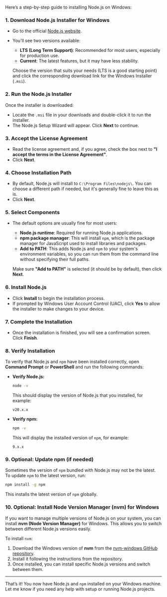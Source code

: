 Here’s a step-by-step guide to installing Node.js on Windows:

### 1. **Download Node.js Installer for Windows**

- Go to the official [Node.js website](https://nodejs.org/).
- You'll see two versions available:
    - **LTS (Long Term Support)**: Recommended for most users, especially for production use.
    - **Current**: The latest features, but it may have less stability.

  Choose the version that suits your needs (LTS is a good starting point) and click the corresponding download link for the Windows Installer (`.msi`).

### 2. **Run the Node.js Installer**

Once the installer is downloaded:

- Locate the `.msi` file in your downloads and double-click it to run the installer.
- The Node.js Setup Wizard will appear. Click **Next** to continue.

### 3. **Accept the License Agreement**

- Read the license agreement and, if you agree, check the box next to **"I accept the terms in the License Agreement"**.
- Click **Next**.

### 4. **Choose Installation Path**

- By default, Node.js will install to `C:\Program Files\nodejs\`. You can choose a different path if needed, but it's generally fine to leave this as is.
- Click **Next**.

### 5. **Select Components**

- The default options are usually fine for most users:
    - **Node.js runtime**: Required for running Node.js applications.
    - **npm package manager**: This will install `npm`, which is the package manager for JavaScript used to install libraries and packages.
    - **Add to PATH**: This adds Node.js and `npm` to your system's environment variables, so you can run them from the command line without specifying their full paths.

  Make sure **"Add to PATH"** is selected (it should be by default), then click **Next**.

### 6. **Install Node.js**

- Click **Install** to begin the installation process.
- If prompted by Windows User Account Control (UAC), click **Yes** to allow the installer to make changes to your device.

### 7. **Complete the Installation**

- Once the installation is finished, you will see a confirmation screen. Click **Finish**.

### 8. **Verify Installation**

To verify that Node.js and `npm` have been installed correctly, open **Command Prompt** or **PowerShell** and run the following commands:

- **Verify Node.js:**

  ```bash
  node -v
  ```

  This should display the version of Node.js that you installed, for example:

  ```
  v20.x.x
  ```

- **Verify npm:**

  ```bash
  npm -v
  ```

  This will display the installed version of `npm`, for example:

  ```
  9.x.x
  ```

### 9. **Optional: Update npm (if needed)**

Sometimes the version of `npm` bundled with Node.js may not be the latest. To update `npm` to the latest version, run:

```bash
npm install -g npm
```

This installs the latest version of `npm` globally.

### 10. **Optional: Install Node Version Manager (nvm) for Windows**

If you want to manage multiple versions of Node.js on your system, you can install **nvm (Node Version Manager)** for Windows. This allows you to switch between different Node.js versions easily.

To install `nvm`:

1. Download the Windows version of **nvm** from the [nvm-windows GitHub repository](https://github.com/coreybutler/nvm-windows/releases).
2. Install it following the instructions from the repository.
3. Once installed, you can install specific Node.js versions and switch between them.

---

That’s it! You now have Node.js and `npm` installed on your Windows machine. Let me know if you need any help with setup or running Node.js projects.